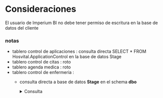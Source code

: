 # Consideraciones 


El usuario de Imperium BI no debe tener permiso de escritura en la base de datos del cliente


### notas

- tablero control de aplicaciones : consulta directa SELECT * FROM Hosvital.ApplicationControl en la base de datos Stage
- tablero control de citas : roto
- tablero agenda medica : roto
- tablero control de enfermeria : 
  - consulta directa a base de datos **Stage** en el schema **dbo**
  

    <details>
    <summary>Consulta</summary>
    <br>

    ```
    select 
    tenfermeria.*,
    TransactDevicesPivot.EncCod,
    TransactDevicesPivot.EncVer,
    TransactDevicesPivot.EncTip,
    TransactDevicesPivot.EncAgrDsc,
    TransactDevicesPivot.EncItmDsc,
    TransactDevicesPivot.ResFecHor,
    TransactDevicesPivot.[DISPOSITIVO MEDICO:],
    TransactDevicesPivot.[CALIBRE:],
    TransactDevicesPivot.[FECHA DE INSERCION:],
    TransactDevicesPivot.[FECHA DE SEGUIMIENTO:],
    TransactDevicesPivot.[FECHA DE RETIRO:],
    TransactDevicesPivot.[FECHA DE CURACION:],
    TransactDevicesPivot.[FECHA ACTUAL:],
    TransactDevicesPivot.[HORAS RETIRO:],
    TransactDevicesPivot.[SIGNOS Y SINTOMAS:],
    TransactDevicesPivot.[FLEBITIS:],
    TransactDevicesPivot.[SECRECIONES:],
    TransactDevicesPivot.[CULTIVOS BACTEREMIAS:],
    TransactDevicesPivot.[CULTIVOS SIN BACTEREMIAS:],
    TransactDevicesPivot.[EVENTOS ADVERSOS:],
    TransactDevicesPivot.[TIPO DE PROCEDIMIENTO:]
    from tenfermeria
    left join Hosvital.TransactDevicesPivot 
    on TransactDevicesPivot.ResTDoPac = tenfermeria.Tipo_Documento
    and TransactDevicesPivot.ResDocPac = tenfermeria.Numero_Documento
    and TransactDevicesPivot.EmpRazSoc COLLATE SQL_Latin1_General_CP1_CI_AS = tenfermeria.Nombre_razon_social
    and TransactDevicesPivot.ResFolPac = tenfermeria.HISCSEC
    --INNER JOIN DMHosvital.dbo.Users ON tenfermeria.EmpNit=Users.CompanyCode COLLATE SQL_Latin1_General_CP1_CI_AS
    --WHERE Users.AccountCode=@UserId
    ```

    </details>

    